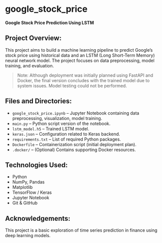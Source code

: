 
# google_stock_price

**Google Stock Price Prediction Using LSTM**

## Project Overview:

This project aims to build a machine learning pipeline to predict Google’s stock price using historical data and an LSTM (Long Short-Term Memory) neural network model. The project focuses on data preprocessing, model training, and evaluation.

> Note: Although deployment was initially planned using FastAPI and Docker, the final version concludes with the trained model due to system issues. Model testing could not be performed.

## Files and Directories:

- `google_stock_price.ipynb` – Jupyter Notebook containing data preprocessing, visualization, model training.
- `main.py` – Python script version of the notebook.
- `lstm_model.h5` – Trained LSTM model.
- `keras.json` – Configuration related to Keras backend.
- `requirements.txt` – List of required Python packages.
- `Dockerfile` – Containerization script (initial deployment plan).
- `.docker/` – (Optional) Contains supporting Docker resources.

## Technologies Used:

- Python
- NumPy, Pandas
- Matplotlib
- TensorFlow / Keras
- Jupyter Notebook
- Git & GitHub

## Acknowledgements:

This project is a basic exploration of time series prediction in finance using deep learning models.
